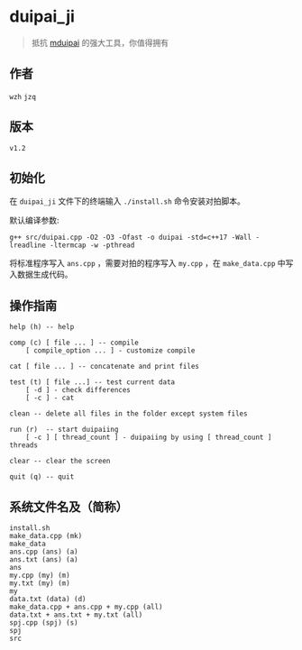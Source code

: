 # duipai_ji
> 抵抗 [mduipai](https://github.com/wchengk09/mduipai) 的强大工具，你值得拥有

## 作者
``wzh`` ``jzq``

## 版本
``v1.2``

## 初始化
在 ``duipai_ji`` 文件下的终端输入 ``./install.sh`` 命令安装对拍脚本。

默认编译参数: 

``
g++ src/duipai.cpp -O2 -O3 -Ofast -o duipai -std=c++17 -Wall -lreadline -ltermcap -w -pthread
``


将标准程序写入 `ans.cpp` ，需要对拍的程序写入 `my.cpp` ，在 `make_data.cpp` 中写入数据生成代码。


## 操作指南
```
help (h) -- help

comp (c) [ file ... ] -- compile
    [ compile_option ... ] - customize compile

cat [ file ... ] -- concatenate and print files

test (t) [ file ...] -- test current data
    [ -d ] - check differences
    [ -c ] - cat

clean -- delete all files in the folder except system files

run (r)  -- start duipaiing
    [ -c ] [ thread_count ] - duipaiing by using [ thread_count ] threads

clear -- clear the screen

quit (q) -- quit
```

## 系统文件名及（简称）
```
install.sh
make_data.cpp (mk)
make_data
ans.cpp (ans) (a)
ans.txt (ans) (a)
ans
my.cpp (my) (m)
my.txt (my) (m)
my
data.txt (data) (d)
make_data.cpp + ans.cpp + my.cpp (all)
data.txt + ans.txt + my.txt (all)
spj.cpp (spj) (s)
spj
src
```
